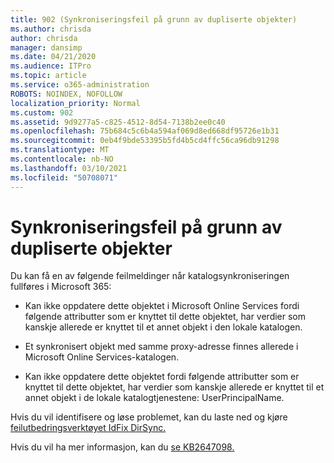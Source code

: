 ```yaml
---
title: 902 (Synkroniseringsfeil på grunn av dupliserte objekter)
ms.author: chrisda
author: chrisda
manager: dansimp
ms.date: 04/21/2020
ms.audience: ITPro
ms.topic: article
ms.service: o365-administration
ROBOTS: NOINDEX, NOFOLLOW
localization_priority: Normal
ms.custom: 902
ms.assetid: 9d9277a5-c825-4512-8d54-7138b2ee0c40
ms.openlocfilehash: 75b684c5c6b4a594af069d8ed668df95726e1b31
ms.sourcegitcommit: 0eb4f9bde53395b5fd4b5cd4ffc56ca96db91298
ms.translationtype: MT
ms.contentlocale: nb-NO
ms.lasthandoff: 03/10/2021
ms.locfileid: "50708071"
---
```

# <a name="sync-errors-due-to-duplicate-objects"></a>Synkroniseringsfeil på grunn av dupliserte objekter

Du kan få en av følgende feilmeldinger når katalogsynkroniseringen fullføres i Microsoft 365:

- Kan ikke oppdatere dette objektet i Microsoft Online Services fordi følgende attributter som er knyttet til dette objektet, har verdier som kanskje allerede er knyttet til et annet objekt i den lokale katalogen.

- Et synkronisert objekt med samme proxy-adresse finnes allerede i Microsoft Online Services-katalogen.

- Kan ikke oppdatere dette objektet fordi følgende attributter som er knyttet til dette objektet, har verdier som kanskje allerede er knyttet til et annet objekt i de lokale katalogtjenestene: UserPrincipalName.

Hvis du vil identifisere og løse problemet, kan du laste ned og kjøre [feilutbedringsverktøyet IdFix DirSync.](https://github.com/Microsoft/idfix)

Hvis du vil ha mer informasjon, kan du [se KB2647098.](https://support.microsoft.com/help/2647098/duplicate-or-invalid-attributes-prevent-directory-synchronization-in-o)
